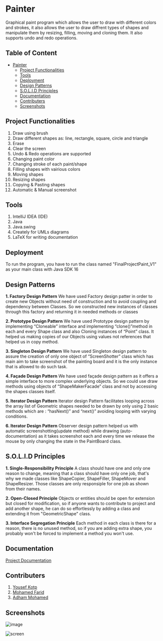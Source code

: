 # Painter
Graphical paint program which allows the user to draw with different colors and strokes, it also allows the user to draw diffrent types of shapes and manipulate them by resizing, filling, moving and cloning them. It also supports undo and redo operations. 
## Table of Content
- [Painter](#painter)
  * [Project Functionalities](#project-functionalities)
  * [Tools](#tools)
  * [Deployment](#deployment)
  * [Design Patterns](#design-patterns)
  * [S.O.L.I.D Principles](#solid-principles)
  * [Documentation](#documentation)
  * [Contributers](#contributers)
  * [Screenshots](#screenshots)

## Project Functionalities
1. Draw using brush
2. Draw different shapes as: line, rectangle, square, circle and triangle
3. Erase
4. Clear the screen
5. Undo & Redo operations are supported
6. Changing paint color
7. Changing stroke of each paint/shape
8. Filling shapes with vairious colors
9. Moving shapes
10. Resizing shapes
11. Copying & Pasting shapes
12. Automatic & Manual screenshot
## Tools
1. IntelliJ IDEA (IDE)
2. Java 
3. Java.swing
4. Creately for UMLs diagrams
5. LaTeX for writing documentation
## Deployment
To run the program, you have to run the class named "FinalProjectPaint_V1" as your main class with Java SDK 16
## Design Patterns
**1. Factory Design Pattern**
We have used Factory design patter in order to create new Objects
without need of construction and to avoid coupling and dependency
between Classes. So we constructed new instances of classes through
this factory and returning it in needed methods or classes

**2. Prototype Design Pattern**
We have used Prototype design pattern by implementing “Cloneable”
interface and implementing “clone()”method in each and every Shape
class and also Cloning instances of “Point” class. It helped us making
copies of our Objects using values not references that helped us in
copy method.

**3. Singleton Design Pattern**
We have used Singleton design pattern to assure the creation of only
one object of “ScreenShotter” class which has main aim to take
screenshot of the painting board and it is the only instance that is
allowed to do such task.

**4. Façade Design Pattern**
We have used façade design pattern as it offers a simple interface to
more complex underlying objects. So we could use draw methods
using objects of “ShapeMakerFacade” class and not by accessing the
shapes classes itself.

**5. Iterator Design Pattern**
Iterator design Pattern facilitates looping across the array list of
Geometric shapes needed to be drawn by only using 2 basic methods
which are : “hasNext()” and “next()” avoiding looping with varying
conditions.

**6. Iterator Design Pattern**
Observer design pattern helped us with automatic
screenshotting(update method) while drawing (auto-documentation) as
it takes screenshot each and every time we release the mouse by only
changing the state in the PaintBoard class.

## S.O.L.I.D Principles
**1. Single-Responsibility Principle**
A class should have one and only one reason to change, meaning that a class should have only one job, that's why we made classes like ShapeCopier, ShapeFiller, ShapeMover and ShapeResizer. Those classes are only responsiple for one job as shown from their names.

**2. Open-Closed Principle**
Objects or entities should be open for extension but closed for modification, so if anyone wants to contribute to project and add another shape, he can do so effortlessly by adding a class and extending it from "GeometricShape" class.

**3. Interface Segregation Principle**
Each method in each class is there for a reason, there is no unused method, so if you are adding extra shape, you probably won't be forced to implement a method you won't use.

## Documentation
[Project Documentation](ProjectDocumentation.pdf)
## Contributers
1. [Yousef Kotp](https://github.com/yousefkotp)
2. [Mohamed Farid](https://github.com/MohamedFarid612)
3. [Adham Mohamed](https://github.com/adhammohamed1)
## Screenshots
![image](https://user-images.githubusercontent.com/41492875/132782674-2f777635-4ae4-45be-b560-2b5a1dc1cde0.png)

![screen](https://user-images.githubusercontent.com/41492875/132788122-ab423bb7-a12c-46c9-a90c-c8a78626e492.png)
